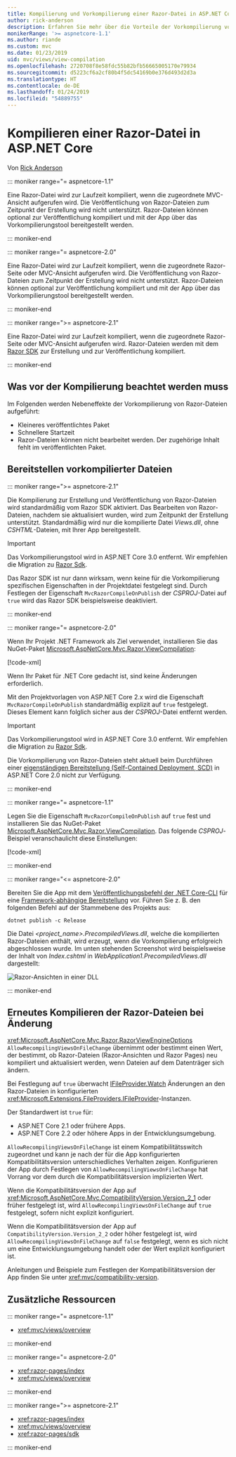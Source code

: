 ```yaml
---
title: Kompilierung und Vorkompilierung einer Razor-Datei in ASP.NET Core
author: rick-anderson
description: Erfahren Sie mehr über die Vorteile der Vorkompilierung von Razor-Dateien und über das Erreichen der Vorkompilierung einer Razor-Datei in einer ASP.NET Core-App.
monikerRange: '>= aspnetcore-1.1'
ms.author: riande
ms.custom: mvc
ms.date: 01/23/2019
uid: mvc/views/view-compilation
ms.openlocfilehash: 2720708f8e58fdc55b82bfb56665005170e79934
ms.sourcegitcommit: d5223cf6a2cf80b4f5dc54169b0e376d493d2d3a
ms.translationtype: HT
ms.contentlocale: de-DE
ms.lasthandoff: 01/24/2019
ms.locfileid: "54889755"
---
```

# <a name="razor-file-compilation-in-aspnet-core"></a>Kompilieren einer Razor-Datei in ASP.NET Core

Von [Rick Anderson](https://twitter.com/RickAndMSFT)

::: moniker range="= aspnetcore-1.1"

Eine Razor-Datei wird zur Laufzeit kompiliert, wenn die zugeordnete MVC-Ansicht aufgerufen wird. Die Veröffentlichung von Razor-Dateien zum Zeitpunkt der Erstellung wird nicht unterstützt. Razor-Dateien können optional zur Veröffentlichung kompiliert und mit der App über das Vorkompilierungstool bereitgestellt werden.

::: moniker-end

::: moniker range="= aspnetcore-2.0"

Eine Razor-Datei wird zur Laufzeit kompiliert, wenn die zugeordnete Razor-Seite oder MVC-Ansicht aufgerufen wird. Die Veröffentlichung von Razor-Dateien zum Zeitpunkt der Erstellung wird nicht unterstützt. Razor-Dateien können optional zur Veröffentlichung kompiliert und mit der App über das Vorkompilierungstool bereitgestellt werden.

::: moniker-end

::: moniker range=">= aspnetcore-2.1"

Eine Razor-Datei wird zur Laufzeit kompiliert, wenn die zugeordnete Razor-Seite oder MVC-Ansicht aufgerufen wird. Razor-Dateien werden mit dem [Razor SDK](xref:razor-pages/sdk) zur Erstellung und zur Veröffentlichung kompiliert.

::: moniker-end

## <a name="precompilation-considerations"></a>Was vor der Kompilierung beachtet werden muss

Im Folgenden werden Nebeneffekte der Vorkompilierung von Razor-Dateien aufgeführt:

* Kleineres veröffentlichtes Paket
* Schnellere Startzeit
* Razor-Dateien können nicht bearbeitet werden. Der zugehörige Inhalt fehlt im veröffentlichten Paket.

## <a name="deploy-precompiled-files"></a>Bereitstellen vorkompilierter Dateien

::: moniker range=">= aspnetcore-2.1"

Die Kompilierung zur Erstellung und Veröffentlichung von Razor-Dateien wird standardmäßig vom Razor SDK aktiviert. Das Bearbeiten von Razor-Dateien, nachdem sie aktualisiert wurden, wird zum Zeitpunkt der Erstellung unterstützt. Standardmäßig wird nur die kompilierte Datei *Views.dll*, ohne *CSHTML*-Dateien, mit Ihrer App bereitgestellt.

> [!IMPORTANT]
> Das Vorkompilierungstool wird in ASP.NET Core 3.0 entfernt. Wir empfehlen die Migration zu [Razor Sdk](xref:razor-pages/sdk).
>
> Das Razor SDK ist nur dann wirksam, wenn keine für die Vorkompilierung spezifischen Eigenschaften in der Projektdatei festgelegt sind. Durch Festlegen der Eigenschaft `MvcRazorCompileOnPublish` der *CSPROJ*-Datei auf `true` wird das Razor SDK beispielsweise deaktiviert.

::: moniker-end

::: moniker range="= aspnetcore-2.0"

Wenn Ihr Projekt .NET Framework als Ziel verwendet, installieren Sie das NuGet-Paket [Microsoft.AspNetCore.Mvc.Razor.ViewCompilation](https://www.nuget.org/packages/Microsoft.AspNetCore.Mvc.Razor.ViewCompilation/):

[!code-xml[](view-compilation/sample/DotNetFrameworkProject.csproj?name=snippet_ViewCompilationPackage)]

Wenn Ihr Paket für .NET Core gedacht ist, sind keine Änderungen erforderlich.

Mit den Projektvorlagen von ASP.NET Core 2.x wird die Eigenschaft `MvcRazorCompileOnPublish` standardmäßig explizit auf `true` festgelegt. Dieses Element kann folglich sicher aus der *CSPROJ*-Datei entfernt werden.

> [!IMPORTANT]
> Das Vorkompilierungstool wird in ASP.NET Core 3.0 entfernt. Wir empfehlen die Migration zu [Razor Sdk](xref:razor-pages/sdk).
>
> Die Vorkompilierung von Razor-Dateien steht aktuell beim Durchführen einer [eigenständigen Bereitstellung (Self-Contained Deployment, SCD)](/dotnet/core/deploying/#self-contained-deployments-scd) in ASP.NET Core 2.0 nicht zur Verfügung.

::: moniker-end

::: moniker range="= aspnetcore-1.1"

Legen Sie die Eigenschaft `MvcRazorCompileOnPublish` auf `true` fest und installieren Sie das NuGet-Paket [Microsoft.AspNetCore.Mvc.Razor.ViewCompilation](https://www.nuget.org/packages/Microsoft.AspNetCore.Mvc.Razor.ViewCompilation/). Das folgende *CSPROJ*-Beispiel veranschaulicht diese Einstellungen:

[!code-xml[](view-compilation/sample/MvcRazorCompileOnPublish.csproj?highlight=4,10)]

::: moniker-end

::: moniker range="<= aspnetcore-2.0"

Bereiten Sie die App mit dem [Veröffentlichungsbefehl der .NET Core-CLI](/dotnet/core/tools/dotnet-publish) für eine [Framework-abhängige Bereitstellung](/dotnet/core/deploying/#framework-dependent-deployments-fdd) vor. Führen Sie z. B. den folgenden Befehl auf der Stammebene des Projekts aus:

```console
dotnet publish -c Release
```

Die Datei *<project_name>.PrecompiledViews.dll*, welche die kompilierten Razor-Dateien enthält, wird erzeugt, wenn die Vorkompilierung erfolgreich abgeschlossen wurde. Im unten stehenden Screenshot wird beispielsweise der Inhalt von *Index.cshtml* in *WebApplication1.PrecompiledViews.dll* dargestellt:

![Razor-Ansichten in einer DLL](view-compilation/_static/razor-views-in-dll.png)

::: moniker-end

## <a name="recompile-razor-files-on-change"></a>Erneutes Kompilieren der Razor-Dateien bei Änderung

<xref:Microsoft.AspNetCore.Mvc.Razor.RazorViewEngineOptions> `AllowRecompilingViewsOnFileChange` übernimmt oder bestimmt einen Wert, der bestimmt, ob Razor-Dateien (Razor-Ansichten und Razor Pages) neu kompiliert und aktualisiert werden, wenn Dateien auf dem Datenträger sich ändern.

Bei Festlegung auf `true` überwacht [IFileProvider.Watch](xref:Microsoft.Extensions.FileProviders.IFileProvider.Watch*) Änderungen an den Razor-Dateien in konfigurierten <xref:Microsoft.Extensions.FileProviders.IFileProvider>-Instanzen.

Der Standardwert ist `true` für:

* ASP.NET Core 2.1 oder frühere Apps.
* ASP.NET Core 2.2 oder höhere Apps in der Entwicklungsumgebung.

`AllowRecompilingViewsOnFileChange` ist einem Kompatibilitätsswitch zugeordnet und kann je nach der für die App konfigurierten Kompatibilitätsversion unterschiedliches Verhalten zeigen. Konfigurieren der App durch Festlegen von `AllowRecompilingViewsOnFileChange` hat Vorrang vor dem durch die Kompatibilitätsversion implizierten Wert.

Wenn die Kompatibilitätsversion der App auf <xref:Microsoft.AspNetCore.Mvc.CompatibilityVersion.Version_2_1> oder früher festgelegt ist, wird `AllowRecompilingViewsOnFileChange` auf `true` festgelegt, sofern nicht explizit konfiguriert.

Wenn die Kompatibilitätsversion der App auf `CompatibilityVersion.Version_2_2` oder höher festgelegt ist, wird `AllowRecompilingViewsOnFileChange` auf `false` festgelegt, wenn es sich nicht um eine Entwicklungsumgebung handelt oder der Wert explizit konfiguriert ist.

Anleitungen und Beispiele zum Festlegen der Kompatibilitätsversion der App finden Sie unter <xref:mvc/compatibility-version>.

## <a name="additional-resources"></a>Zusätzliche Ressourcen

::: moniker range="= aspnetcore-1.1"

* <xref:mvc/views/overview>

::: moniker-end

::: moniker range="= aspnetcore-2.0"

* <xref:razor-pages/index>
* <xref:mvc/views/overview>

::: moniker-end

::: moniker range=">= aspnetcore-2.1"

* <xref:razor-pages/index>
* <xref:mvc/views/overview>
* <xref:razor-pages/sdk>

::: moniker-end
